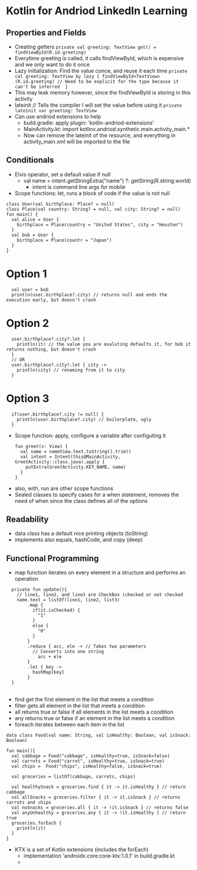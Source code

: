# Kotlin for Andriod LinkedIn Learning

## Properties and Fields
- Creating getters
`
private val greeting: TextView
  get() = findViewById(R.id.greeting)
`
-  Everytime greeting is called, it calls findViewById, which is expensive and we only want to do it once
-  Lazy initialization: Find the value conce, and reuse it each time
`
private cal greeting: TextView by lazy {
  findViewById<TextView>(R.id.greeting) // Need to be explicit for the type because it can't be inferred 
}
`
  - This may leak memory however, since the findViewById is storing in this activity
- lateinit // Tells the compiler I will set the value before using it
` private lateinit var greeting: TextView `
- Can use andriod extensions to help
  - build.gradle: apply plugin: 'kotlin-andriod-extensions'
  - MainActivity.kt: import kotlinx.andriod.synthetic.main.activity_main.*
  - Now can remove the lateinit of the resource, and everything in activity_main.xml will be imported to the file
 
## Conditionals
- Elvis operator, set a default value if null
  - val name = intent.getStringExtra("name") ?: getString(R.string.world)
    - intent is command line args for mobile
- Scope functions: let, runs a block of code if the value is not null
```
class User(val birthplace: Place? = null)
class Place(val country: String? = null, val city: String? = null)
fun main() {
  val alice = User {
    birthplace = Place(country = "United States", city = "Houston")
  }
  val bob = User {
    birthplace = Place(countr = "Japan")
  }
}
```
  # Option 1
```
  val user = bob
  println(user.birthplace?.city) // returns null and ends the execution early, but doesn't crash
```
# Option 2
```  
  user.birthplace?.city?.let {
    println(it) // the value you are evaluting defaults it, for bob it returns nothing, but doesn't crash
  }
  // OR
  user.birthplace?.city?.let { city ->
    println(city) // renaming from it to city
  }
```
  # Option 3
```  
  if(user.birthplace?.city != null) {
    println(user.birthplace?.city) // boilerplate, ugly
  }
```  
- Scope function: apply, configure a variable after configuting it
  ```
  fun greet(v: View) {
    val name = nameView.text.toString().trim()
    val intent = Intent(this@MainActivity, GreetActivity::class.java).apply {
      putExtra(GreetActivity.KEY_NAME, name)
    }
  }
  ```
- also, with, run are other scope functions
- Sealed classes to specify cases for a when statement, removes the need of when since the class defines all of the options
## Readability 
- data class has a default nice printing objects (toString)
- implements also equals, hashCode, and copy (deep)
## Functional Programming
- map function iterates on every element in a structure and performs an operation
```
  private fun update(){
    // line1, line2, and line3 are CheckBox (checked or not checked
    name.text = listOf(line1, line2, list3)
        .map {
          if(it.isChecked) {
            "1"
          }
          else {
            "0"
          }
        }
        .reduce { acc, ele -> // Takes two parameters
          // Converts into one string
            acc + ele
        }
        .let { key ->
          hashMap[key]
        }
  }

```
##
- find get the first element in the list that meets a condition
- filter gets all element in the list that meets a condition
- all returns true or false if all elements in the list meets a condition
- any returns true or false if an element in the list meets a condition
- foreach iterates between each item in the list
```
data class Food(val name: String, val isHealthy: Boolean, val isSnack: Boolean)

fun main(){
  val cabbage = Food("cabbage", isHealthy=true, isSnack=false)
  val carrots = Food("carrot", isHealthy=true, isSnack=true)
  val chips =  Food("chips", isHealthy=false, isSnack=true)

  val groceries = listOf(cabbage, carrots, chips)

  val healthySnack = groceries.find { it -> it.isHealthy } // return cabbage
  val allSnacks = groceries.filter { it -> it.isSnack } // returns carrots and chips
  val noSnacks = groceries.all { it -> !it.isSnack } // returns false
  val anyUnhealthy = groceries.any { it -> !it.isHealthy ] // return true
  groceries.forEach {
    println(it)
  }
}

```
- KTX is a set of Kotlin extensions (includes the forEach)
  - implementation 'androidx.core:core-ktx:1.0.1' in build.gradle.kt
  - 



  
